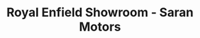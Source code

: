 ---
title: "Royal Enfield Showroom - Saran Motors"
url: /visakhapatnam/royal-enfield-showroom-saran-motors/
shop: Motorrad
---